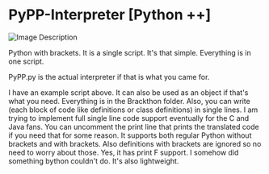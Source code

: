 # PyPP-Interpreter [Python ++]
![Image Description](https://drive.usercontent.google.com/download?id=1pzSfyMqItfW1uNN5JNk6MJz8T3SteoVA&export=download&authuser=0)

Python with brackets. It is a single script. It's that simple. Everything is in one script.

PyPP.py is the actual interpreter if that is what you came for.

I have an example script above. It can also be used as an object if that's what you need.
Everything is in the Brackthon folder.
Also, you can write (each block of code like definitions or class definitions) in single lines.
I am trying to implement full single line code support eventually for the C and Java fans.
You can uncomment the print line that prints the translated code if you need that for some reason.
It supports both regular Python without brackets and with brackets. 
Also definitions with brackets are ignored so no need to worry about those.
Yes, it has print F support. I somehow did something bython couldn't do. It's also lightweight.
